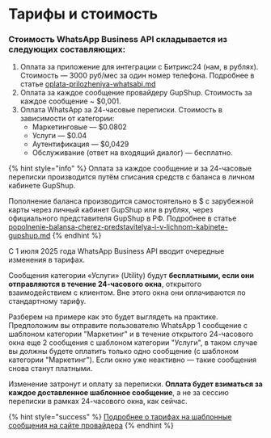 # Тарифы и стоимость

### Стоимость WhatsApp Business API складывается из следующих составляющих:

1. Оплата за приложение для интеграции с Битрикс24 (нам, в рублях). Стоимость — 3000 руб/мес за один номер телефона. Подробнее в статье [oplata-prilozheniya-whatsabi.md](oplata-prilozheniya-whatsabi.md "mention")
2. Оплата за каждое сообщение провайдеру GupShup. Стоимость за каждое сообщение \~ $0,001.
3. Оплата WhatsApp за 24-часовые переписки. Стоимость в зависимости от категории:
   * Маркетинговые — $0.0802
   * Услуги — $0.04
   * Аутентификация — $0,0429
   * Обслуживание (ответ на входящий диалог) — бесплатно.

{% hint style="info" %}
Оплата за каждое сообщение и за 24-часовые переписки производится путём списания средств с баланса в личном кабинете GupShup.

Пополнение баланса производится самостоятельно в $ с зарубежной карты через личный кабинет GupShup или в рублях, через официального представителя GupShup в РФ. Подробнее в статье [popolnenie-balansa-cherez-predstavitelya-i-v-lichnom-kabinete-gupshup.md](popolnenie-balansa-cherez-predstavitelya-i-v-lichnom-kabinete-gupshup.md "mention")
{% endhint %}

С 1 июля 2025 года WhatsApp Business API вводит очередные изменения в тарифах.

Сообщения категории «Услуги» (Utility) будут **бесплатными, если они отправляются в течение 24-часового окна**, открытого взаимодействием с клиентом. Вне этого окна они оплачиваются по стандартному тарифу.

Разберем на примере как это будет выглядеть на практике. Предположим вы отправите пользователю WhatsApp 1 сообщение с шаблоном категории "Маркетинг" и в течение открытого 24-часового окна еще 2 сообщения с шаблоном категории "Услуги", в таком случае вы должны будете оплатить только одно сообщение (с шаблоном категории "Маркетинг"). Если окно уже неактивно — такие сообщения снова станут платными.

Изменение затронут и оплату за переписки. **Оплата будет взиматься за каждое доставленное шаблонное сообщение**, а не за сессию переписки в рамках 24-часового окна, как сейчас.

{% hint style="success" %}
[Подробнее о тарифах на шаблонные сообщения на сайте провайдера](https://developers.facebook.com/docs/whatsapp/pricing/updates-to-pricing/?translation\&amp;locale)
{% endhint %}
